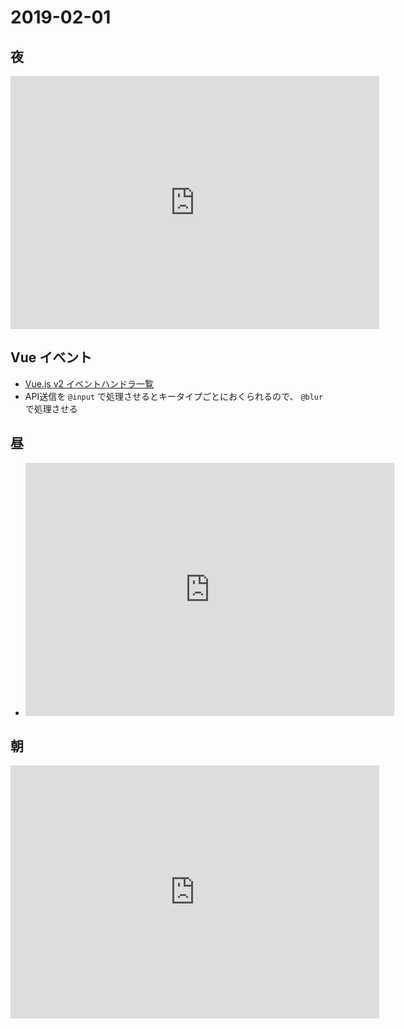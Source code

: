 # 2019-02-01

## 夜

<iframe height='405' width='590' frameborder='0' allowtransparency='true' scrolling='no' src='https://www.strava.com/activities/2117174600/embed/086ce9c0172d9eb03507187db282c5a36013071c'></iframe>

## Vue イベント

- [Vue.js v2 イベントハンドラ一覧](https://blog-asnpce.com/technology/744)
- API送信を `@input` で処理させるとキータイプごとにおくられるので、 `@blur` で処理させる

## 昼

- <iframe height='405' width='590' frameborder='0' allowtransparency='true' scrolling='no' src='https://www.strava.com/activities/2116554799/embed/ef80b46b34e4414d3801b81e169cc25e82984cae'></iframe>

## 朝

<iframe height='405' width='590' frameborder='0' allowtransparency='true' scrolling='no' src='https://www.strava.com/activities/2116549578/embed/e46670f375a177121bbbd9ba25dbda602e60fb89'></iframe>
